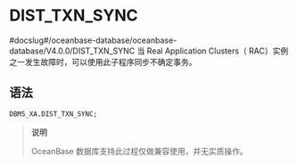 DIST_TXN_SYNC 
==================================
#docslug#/oceanbase-database/oceanbase-database/V4.0.0/DIST_TXN_SYNC
当 Real Application Clusters（ RAC）实例之一发生故障时，可以使用此子程序同步不确定事务。

语法 
-----------------------

```sql
DBMS_XA.DIST_TXN_SYNC; 
```


>**说明**
>
>OceanBase 数据库支持此过程仅做兼容使用，并无实质操作。
